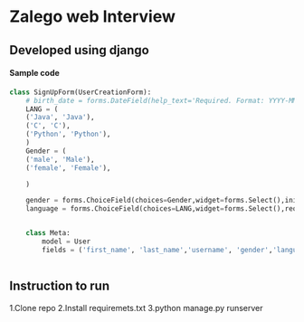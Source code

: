 # Zalego web Interview

## Developed using django 

#### Sample code
```python
class SignUpForm(UserCreationForm):
    # birth_date = forms.DateField(help_text='Required. Format: YYYY-MM-DD')
	LANG = (
	('Java', 'Java'),
	('C', 'C'),
	('Python', 'Python'),
	)
	Gender = (
	('male', 'Male'),
	('female', 'Female'),

	)

	gender = forms.ChoiceField(choices=Gender,widget=forms.Select(),initial='')
	language = forms.ChoiceField(choices=LANG,widget=forms.Select(),required=False,initial='')


	class Meta:
	    model = User
	    fields = ('first_name', 'last_name','username', 'gender','language', 'password1', 'password2', )



```

## Instruction to run
1.Clone repo
2.Install requiremets.txt
3.python manage.py runserver
